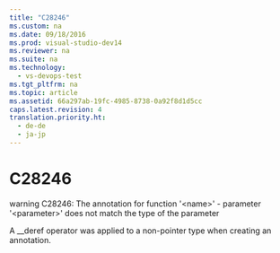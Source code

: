 ```yaml
---
title: "C28246"
ms.custom: na
ms.date: 09/18/2016
ms.prod: visual-studio-dev14
ms.reviewer: na
ms.suite: na
ms.technology: 
  - vs-devops-test
ms.tgt_pltfrm: na
ms.topic: article
ms.assetid: 66a297ab-19fc-4985-8738-0a92f8d1d5cc
caps.latest.revision: 4
translation.priority.ht: 
  - de-de
  - ja-jp
---
```

# C28246
warning C28246: The annotation for function '<name\>' - parameter '<parameter\>' does not match the type of the parameter  
  
 A __deref operator was applied to a non-pointer type when creating an annotation.